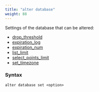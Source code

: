 ```yaml
---
title: "alter database"
weight: 88
---
```


Settings of the database that can be altered:

 - [drop_threshold](./drop_threshold)
 - [expiration_log](./expiration_log)
 - [expiration_num](./expiration_num)
 - [list_limit](./list_limit)
 - [select_points_limit](./select_points_limit)
 - [set_timezone](./set_timezone)

### Syntax

	alter database set <option>
